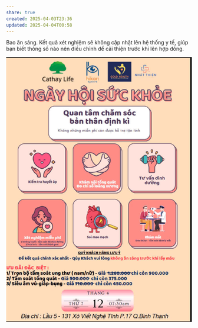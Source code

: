 ```yaml
---
share: true
created: 2025-04-03T23:36
updated: 2025-04-04T00:58
---
```

Bao ăn sáng. Kết quả xét nghiệm sẽ không cập nhật lên hệ thống y tế, giúp bạn biết thông số nào nên điều chỉnh để cải thiện trước khi lên hợp đồng.

![Khám sức khoẻ.png](../../assets/attachments/Kh%C3%A1m%20s%E1%BB%A9c%20kho%E1%BA%BB.png)
